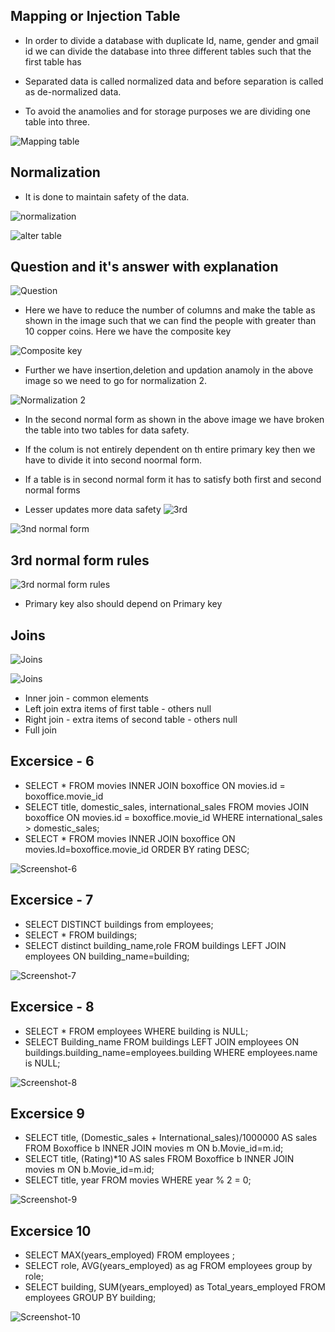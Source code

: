 ## Mapping or Injection Table

- In order to divide a database with duplicate Id, name, gender and gmail id we can divide the database into three different tables such that the first table has 

- Separated data is called normalized data and before separation is called as de-normalized data.
- To avoid the anamolies and for storage purposes we are dividing one table into three.

![![Mapping table](image-40.png)](image-39.png)

## Normalization

- It is done to maintain safety of the data.

![normalization](image-41.png)

![alter table](image-42.png)

## Question and it's answer with explanation

![Question](image-43.png)

- Here we have to reduce the number of columns and make the table as shown in the image such that we can find the people with greater than 10 copper coins. Here we have the composite key

![Composite key](image-44.png)

- Further we have insertion,deletion and updation anamoly in the above image so we need to go for normalization 2.

![Normalization 2](image-45.png)

- In the second normal form as shown in the above image we have broken the table into two tables for data safety.

- If the colum is not entirely dependent on th entire primary key then we have to divide it into second noormal form.
- If a table is in second normal form it has to satisfy both first and second normal forms

- Lesser updates more data safety
![3rd](image-47.png)

![3nd normal form](image-46.png)

## 3rd normal form rules

![3rd normal form rules](image-48.png)
- Primary key also should depend on Primary key
## Joins

![Joins](image-49.png)

![Joins](image-50.png)

- Inner join - common elements
- Left join extra items of first table - others null
- Right join - extra items of second table - others null
- Full join 

## Excersice - 6

- SELECT * FROM movies INNER JOIN boxoffice ON movies.id = boxoffice.movie_id
- SELECT title, domestic_sales, international_sales
FROM movies
  JOIN boxoffice
    ON movies.id = boxoffice.movie_id
WHERE international_sales > domestic_sales;
- SELECT * FROM movies INNER JOIN boxoffice ON movies.Id=boxoffice.movie_id ORDER BY rating DESC;

![Screenshot-6](image-51.png)

## Excersice - 7

- SELECT DISTINCT buildings from employees;
- SELECT * FROM buildings;
- SELECT distinct building_name,role FROM buildings LEFT JOIN employees ON building_name=building; 

![Screenshot-7](image-52.png)

## Excersice - 8

- SELECT * FROM employees WHERE building is NULL;
- SELECT Building_name FROM buildings LEFT JOIN employees ON buildings.building_name=employees.building WHERE employees.name is NULL;

![Screenshot-8](image-53.png)

## Excersice 9

- SELECT title, (Domestic_sales + International_sales)/1000000 AS sales
FROM Boxoffice b
INNER JOIN movies m
ON b.Movie_id=m.id;
- SELECT title, (Rating)*10 AS sales
FROM Boxoffice b
INNER JOIN movies m
ON b.Movie_id=m.id;
- SELECT title, year
FROM movies
WHERE year % 2 = 0;

![Screenshot-9](image-54.png)

## Excersice 10

- SELECT MAX(years_employed) FROM employees ;
- SELECT role, AVG(years_employed) as ag FROM employees group by role;
- SELECT building, SUM(years_employed) as Total_years_employed
FROM employees
GROUP BY building;

![Screenshot-10](image-55.png)